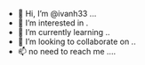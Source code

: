 - 👋 Hi, I’m @ivanh33 ...
- 👀 I’m interested in .
- 🌱 I’m currently learning ..
- 💞️ I’m looking to collaborate on ..
- 📫 no need to reach me ....
<!---
ivanh33/ivanh33 is a ✨ special ✨ repository because its `README.md` (this file) appears on your GitHub profile.
You can click the Preview link to take a look at your changes.
--->
